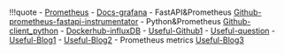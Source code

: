 #

!!!quote
    - [Prometheus](https://prometheus.io/)
    - [Docs-grafana](https://grafana.com/docs/grafana-cloud/quickstart/docker-compose-linux/)
    - FastAPI&Prometheus [Github-prometheus-fastapi-instrumentator](https://github.com/trallnag/prometheus-fastapi-instrumentator)
    - Python&Prometheus [Github-client_python](https://github.com/prometheus/client_python)
    - [Dockerhub-influxDB](https://hub.docker.com/_/influxdb)
    - [Useful-Github1](https://github.com/docker/awesome-compose/tree/master/prometheus-grafana)
    - [Useful-question](https://stackoverflow.com/questions/74029504/spring-prometheus-grafana-err-reading-prometheus-post-http-localhost90)
    - [Useful-Blog1](https://medium.com/@ct.onyemaobi/build-and-monitor-your-fastapi-microservice-with-docker-prometheus-and-grafana-part-2-37472157a2b)
    - [Useful-Blog2](https://umanking.github.io/2021/08/19/prometheus-grafana-example/)
    - Prometheus metrics [Useful-Blog3](https://docs.netapp.com/ko-kr/storagegrid-116/monitor/commonly-used-prometheus-metrics.html)
